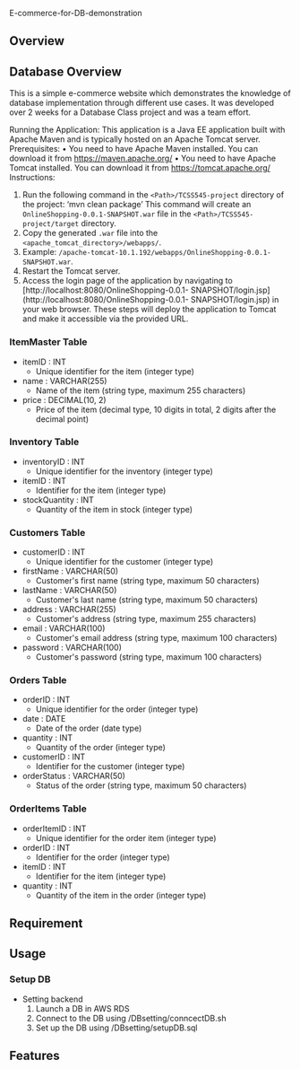 
E-commerce-for-DB-demonstration
## Overview
## Database Overview

This is a simple e-commerce website which demonstrates the knowledge of database implementation through different use cases.
It was developed over 2 weeks for a Database Class project and was a team effort.

Running the Application:
This application is a Java EE application built with Apache Maven and is typically hosted on an
Apache Tomcat server.
Prerequisites:
• You need to have Apache Maven installed. You can download it from
https://maven.apache.org/
• You need to have Apache Tomcat installed. You can download it from
https://tomcat.apache.org/
Instructions:
1. Run the following command in the `<Path>/TCSS545-project` directory of the project:
‘mvn clean package’
This command will create an `OnlineShopping-0.0.1-SNAPSHOT.war` file in the
`<Path>/TCSS545-project/target` directory.
2. Copy the generated `.war` file into the `<apache_tomcat_directory>/webapps/`.
3. Example: `/apache-tomcat-10.1.192/webapps/OnlineShopping-0.0.1-SNAPSHOT.war`.
4. Restart the Tomcat server.
5. Access the login page of the application by navigating to
[http://localhost:8080/OnlineShopping-0.0.1-
SNAPSHOT/login.jsp](http://localhost:8080/OnlineShopping-0.0.1-
SNAPSHOT/login.jsp) in your web browser.
These steps will deploy the application to Tomcat and make it accessible via the provided URL.

### ItemMaster Table
- itemID : INT
  - Unique identifier for the item (integer type)
- name : VARCHAR(255)
  - Name of the item (string type, maximum 255 characters)
- price : DECIMAL(10, 2)
  - Price of the item (decimal type, 10 digits in total, 2 digits after the decimal point)

### Inventory Table
- inventoryID : INT
  - Unique identifier for the inventory (integer type)
- itemID : INT
  - Identifier for the item (integer type)
- stockQuantity : INT
  - Quantity of the item in stock (integer type)

### Customers Table
- customerID : INT
  - Unique identifier for the customer (integer type)
- firstName : VARCHAR(50)
  - Customer's first name (string type, maximum 50 characters)
- lastName : VARCHAR(50)
  - Customer's last name (string type, maximum 50 characters)
- address : VARCHAR(255)
  - Customer's address (string type, maximum 255 characters)
- email : VARCHAR(100)
  - Customer's email address (string type, maximum 100 characters)
- password : VARCHAR(100)
  - Customer's password (string type, maximum 100 characters)

### Orders Table
- orderID : INT
  - Unique identifier for the order (integer type)
- date : DATE
  - Date of the order (date type)
- quantity : INT
  - Quantity of the order (integer type)
- customerID : INT
  - Identifier for the customer (integer type)
- orderStatus : VARCHAR(50)
  - Status of the order (string type, maximum 50 characters)

### OrderItems Table
- orderItemID : INT
  - Unique identifier for the order item (integer type)
- orderID : INT
  - Identifier for the order (integer type)
- itemID : INT
  - Identifier for the item (integer type)
- quantity : INT
  - Quantity of the item in the order (integer type)
## Requirement
## Usage
### Setup DB
- Setting backend
  1. Launch a DB in AWS RDS
  2. Connect to the DB using /DBsetting/conncectDB.sh
  3. Set up the DB using /DBsetting/setupDB.sql
## Features
